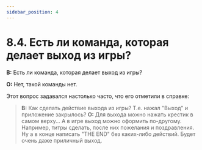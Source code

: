 ```yaml
---
sidebar_position: 4
---
```


# 8.4. Есть ли команда, которая делает выход из игры?
<!-- [:faq_08_04] -->

**В:** Есть ли команда, которая делает выход из игры?

**О:**
Нет, такой команды нет.

Этот вопрос задавался настолько часто, что его отметили в справке:

> **В:** Как сделать действие выхода из игры? Т.е. нажал "Выход" и приложение закрылось?
  **О:** Для выхода можно нажать крестик в самом верху... А в игре выход можно оформить по-другому. Например, титры сделать, после них пожелания и поздравления. Ну а в конце написать "THE END" без каких-либо действий. Будет очень даже приличный выход.
  
<!-- Цитаты создаются указыванием перед строкой символа >. Интересно, что в fb2 все строки цитаты помещаются в один блок `<cite></cite>` -->
